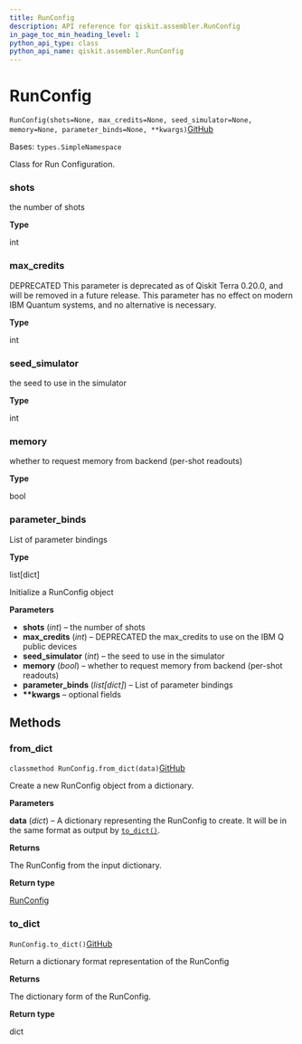 ```yaml
---
title: RunConfig
description: API reference for qiskit.assembler.RunConfig
in_page_toc_min_heading_level: 1
python_api_type: class
python_api_name: qiskit.assembler.RunConfig
---
```


# RunConfig

<span id="qiskit.assembler.RunConfig" />

`RunConfig(shots=None, max_credits=None, seed_simulator=None, memory=None, parameter_binds=None, **kwargs)`[GitHub](https://github.com/qiskit/qiskit/tree/stable/0.20/qiskit/assembler/run_config.py "view source code")

Bases: `types.SimpleNamespace`

Class for Run Configuration.

<span id="qiskit.assembler.RunConfig.shots" />

### shots

the number of shots

**Type**

int

<span id="qiskit.assembler.RunConfig.max_credits" />

### max\_credits

DEPRECATED This parameter is deprecated as of Qiskit Terra 0.20.0, and will be removed in a future release. This parameter has no effect on modern IBM Quantum systems, and no alternative is necessary.

**Type**

int

<span id="qiskit.assembler.RunConfig.seed_simulator" />

### seed\_simulator

the seed to use in the simulator

**Type**

int

<span id="qiskit.assembler.RunConfig.memory" />

### memory

whether to request memory from backend (per-shot readouts)

**Type**

bool

<span id="qiskit.assembler.RunConfig.parameter_binds" />

### parameter\_binds

List of parameter bindings

**Type**

list\[dict]

Initialize a RunConfig object

**Parameters**

*   **shots** (*int*) – the number of shots
*   **max\_credits** (*int*) – DEPRECATED the max\_credits to use on the IBM Q public devices
*   **seed\_simulator** (*int*) – the seed to use in the simulator
*   **memory** (*bool*) – whether to request memory from backend (per-shot readouts)
*   **parameter\_binds** (*list\[dict]*) – List of parameter bindings
*   **\*\*kwargs** – optional fields

## Methods

### from\_dict

<span id="qiskit.assembler.RunConfig.from_dict" />

`classmethod RunConfig.from_dict(data)`[GitHub](https://github.com/qiskit/qiskit/tree/stable/0.20/qiskit/assembler/run_config.py "view source code")

Create a new RunConfig object from a dictionary.

**Parameters**

**data** (*dict*) – A dictionary representing the RunConfig to create. It will be in the same format as output by [`to_dict()`](qiskit.assembler.RunConfig#to_dict "qiskit.assembler.RunConfig.to_dict").

**Returns**

The RunConfig from the input dictionary.

**Return type**

[RunConfig](qiskit.assembler.RunConfig "qiskit.assembler.RunConfig")

### to\_dict

<span id="qiskit.assembler.RunConfig.to_dict" />

`RunConfig.to_dict()`[GitHub](https://github.com/qiskit/qiskit/tree/stable/0.20/qiskit/assembler/run_config.py "view source code")

Return a dictionary format representation of the RunConfig

**Returns**

The dictionary form of the RunConfig.

**Return type**

dict

